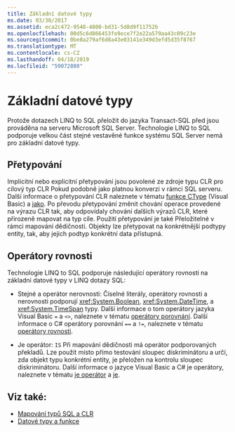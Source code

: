 ```yaml
---
title: Základní datové typy
ms.date: 03/30/2017
ms.assetid: eca2c472-9548-4800-bd31-5d8d9f11752b
ms.openlocfilehash: 00d5c6d866453fe9ece7f2e22a579aa43c09c23e
ms.sourcegitcommit: 0be8a279af6d8a43e03141e349d3efd5d35f8767
ms.translationtype: MT
ms.contentlocale: cs-CZ
ms.lasthandoff: 04/18/2019
ms.locfileid: "59072880"
---
```

# <a name="basic-data-types"></a>Základní datové typy
Protože dotazech LINQ to SQL přeložit do jazyka Transact-SQL před jsou prováděna na serveru Microsoft SQL Server. Technologie LINQ to SQL podporuje velkou část stejné vestavěné funkce systému SQL Server nemá pro základní datové typy.  
  
## <a name="casting"></a>Přetypování  
 Implicitní nebo explicitní přetypování jsou povolené ze zdroje typu CLR pro cílový typ CLR Pokud podobně jako platnou konverzi v rámci SQL serveru. Další informace o přetypování CLR naleznete v tématu [funkce CType](~/docs/visual-basic/language-reference/functions/ctype-function.md) (Visual Basic) a [jako](~/docs/csharp/language-reference/keywords/as.md). Po převodu přetypování změnit chování operace provedené na výrazu CLR tak, aby odpovídaly chování dalších výrazů CLR, které přirozeně mapovat na typ cíle. Použití přetypování je také Přeložitelné v rámci mapování dědičnosti. Objekty lze přetypovat na konkrétnější podtypy entity, tak, aby jejich podtyp konkrétní data přístupná.  
  
## <a name="equality-operators"></a>Operátory rovnosti  
 Technologie LINQ to SQL podporuje následující operátory rovnosti na základní datové typy v LINQ dotazy SQL:  
  
-   Stejné a operátor nerovnosti: Číselné literály, operátory rovnosti a nerovnosti podporují <xref:System.Boolean>, <xref:System.DateTime>, a <xref:System.TimeSpan> typy. Další informace o tom operátory jazyka Visual Basic `=` a `<>`, naleznete v tématu [operátory porovnání](~/docs/visual-basic/language-reference/operators/comparison-operators.md). Další informace o C# operátory porovnání `==` a `!=`, naleznete v tématu [operátory rovnosti](~/docs/csharp/language-reference/operators/equality-operators.md).
  
-   Je operátor: `IS` Při mapování dědičnosti má operátor podporovaných překladů. Lze použít místo přímo testování sloupec diskriminátoru a určí, zda objekt typu konkrétní entity, je přeložen na kontrolu sloupec diskriminátoru. Další informace o jazyce Visual Basic a C# je operátory, naleznete v tématu [je operátor](~/docs/visual-basic/language-reference/operators/is-operator.md) a [je](~/docs/csharp/language-reference/keywords/is.md).  
  
## <a name="see-also"></a>Viz také:

- [Mapování typů SQL a CLR](../../../../../../docs/framework/data/adonet/sql/linq/sql-clr-type-mapping.md)
- [Datové typy a funkce](../../../../../../docs/framework/data/adonet/sql/linq/data-types-and-functions.md)

